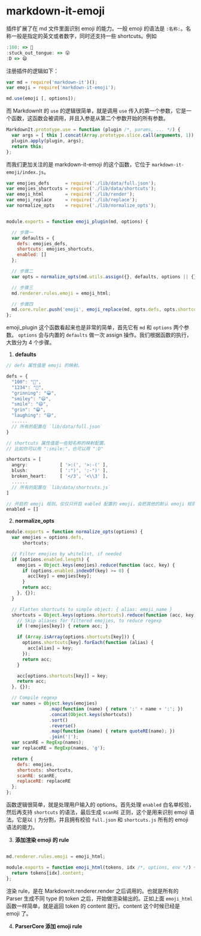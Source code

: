 # markdown-it-emoji

插件扩展了在 md 文件里面识别 emoji 的能力。一般 emoji 的语法是 `:名称:`。名称一般是指定的英文或者数字，同时还支持一些 shortcuts。例如

```js
:100: => 💯
:stuck_out_tongue: => 😛
:D => 😄
```

注册插件的逻辑如下：

```js
var md = require('markdown-it')();
var emoji = require('markdown-it-emoji');

md.use(emoji [, options]);
```

而 MarkdownIt 的 `use` 的逻辑很简单，就是调用 `use` 传入的第一个参数，它是一个函数，这函数会被调用，并且入参是从第二个参数开始的所有参数。

```js
MarkdownIt.prototype.use = function (plugin /*, params, ... */) {
  var args = [ this ].concat(Array.prototype.slice.call(arguments, 1));
  plugin.apply(plugin, args);
  return this;
};
```

而我们更加关注的是 markdown-it-emoji 的这个函数，它位于 `markdown-it-emoji/index.js`。

```js
var emojies_defs      = require('./lib/data/full.json');
var emojies_shortcuts = require('./lib/data/shortcuts');
var emoji_html        = require('./lib/render');
var emoji_replace     = require('./lib/replace');
var normalize_opts    = require('./lib/normalize_opts');


module.exports = function emoji_plugin(md, options) {

  // 步骤一
  var defaults = {
    defs: emojies_defs,
    shortcuts: emojies_shortcuts,
    enabled: []
  };

  // 步骤二
  var opts = normalize_opts(md.utils.assign({}, defaults, options || {}));

  // 步骤三
  md.renderer.rules.emoji = emoji_html;

  // 步骤四
  md.core.ruler.push('emoji', emoji_replace(md, opts.defs, opts.shortcuts, opts.scanRE, opts.replaceRE));
};
```

emoji_plugin 这个函数看起来也是非常的简单，首先它有 `md` 和 `options` 两个参数。 `options` 会与内置的 `defaults` 做一次 assign 操作。我们根据函数的执行，大致分为 4 个步骤。

1. **defaults**

```js
// defs 属性值是 emoji 的映射。

defs = {
  "100": "💯",
  "1234": "🔢",
  "grinning": "😀",
  "smiley": "😃",
  "smile": "😄",
  "grin": "😁",
  "laughing": "😆",
  ......
  // 所有的配置在 `lib/data/full.json`
}

// shortcuts 属性值是一些短名称的映射配置。
// 比如你可以用 ":smile:"，也可以用 ":D"

shortcuts = [
  angry:            [ '>:(', '>:-(' ],
  blush:            [ ':")', ':-")' ],
  broken_heart:     [ '</3', '<\\3' ],
  ......
  // 所有的配置在 `lib/data/shortcuts.js`
]

// 开启的 emoji 规则。仅仅只开启 eabled 配置的 emoji，会把其他的默认 emoji 规则关闭
enabled = []
```

2. **normalize_opts**

```js
module.exports = function normalize_opts(options) {
  var emojies = options.defs,
      shortcuts;

  // Filter emojies by whitelist, if needed
  if (options.enabled.length) {
    emojies = Object.keys(emojies).reduce(function (acc, key) {
      if (options.enabled.indexOf(key) >= 0) {
        acc[key] = emojies[key];
      }
      return acc;
    }, {});
  }

  // Flatten shortcuts to simple object: { alias: emoji_name }
  shortcuts = Object.keys(options.shortcuts).reduce(function (acc, key) {
    // Skip aliases for filtered emojies, to reduce regexp
    if (!emojies[key]) { return acc; }

    if (Array.isArray(options.shortcuts[key])) {
      options.shortcuts[key].forEach(function (alias) {
        acc[alias] = key;
      });
      return acc;
    }

    acc[options.shortcuts[key]] = key;
    return acc;
  }, {});

  // Compile regexp
  var names = Object.keys(emojies)
                .map(function (name) { return ':' + name + ':'; })
                .concat(Object.keys(shortcuts))
                .sort()
                .reverse()
                .map(function (name) { return quoteRE(name); })
                .join('|');
  var scanRE = RegExp(names);
  var replaceRE = RegExp(names, 'g');

  return {
    defs: emojies,
    shortcuts: shortcuts,
    scanRE: scanRE,
    replaceRE: replaceRE
  };
};
```

函数逻辑很简单，就是处理用户输入的 options。首先处理 `enabled` 白名单校验，然后再支持 `shortcuts` 的语法，最后生成 `scanRE` 正则，这个是用来识别 emoji 语法。它是以 `|` 为分割，并且拥有校验 `full.json` 和 `shortcuts.js` 所有的 emoji 语法的能力。

3. **添加渲染 emoji 的 rule**

  ```js

  md.renderer.rules.emoji = emoji_html;

  module.exports = function emoji_html(tokens, idx /*, options, env */) {
    return tokens[idx].content;
  };
  ```

  渲染 rule，是在 MarkdownIt.renderer.render 之后调用的。也就是所有的 Parser 生成不同 type 的 token 之后，开始做渲染输出的。正如上面 `emoji_html` 函数一样简单，就是返回 token 的 content 就行。content 这个时候已经是 emoji 了。

  4. **ParserCore 添加 emoji rule**

